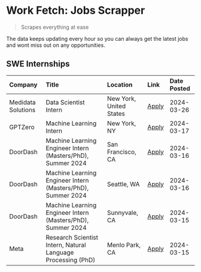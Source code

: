 # Work Fetch: Jobs Scrapper
> Scrapes everything at ease

The data keeps updating every hour so you can always get the latest jobs and wont miss out on any opportunities.

## SWE Internships
<!--START_SECTION:workfetch-->
| Company            | Title                                                        | Location                | Link                                                                                                                                                                                                                                                                     | Date Posted   |
|:-------------------|:-------------------------------------------------------------|:------------------------|:-------------------------------------------------------------------------------------------------------------------------------------------------------------------------------------------------------------------------------------------------------------------------|:--------------|
| Medidata Solutions | Data Scientist Intern                                        | New York, United States | [Apply](https://www.linkedin.com/jobs/view/data-scientist-intern-at-medidata-solutions-3810253704?position=9&pageNum=0&refId=zqZG2S8VQscwb0%2FGAzIObA%3D%3D&trackingId=LKq3rYh0%2Bl6Sk7sIdX2FbA%3D%3D&trk=public_jobs_jserp-result_search-card)                          | 2024-03-26    |
| GPTZero            | Machine Learning Intern                                      | New York, NY            | [Apply](https://www.linkedin.com/jobs/view/machine-learning-intern-at-gptzero-3860723963?position=8&pageNum=0&refId=zqZG2S8VQscwb0%2FGAzIObA%3D%3D&trackingId=SWr0NokbzO4OkL3rL2OZqg%3D%3D&trk=public_jobs_jserp-result_search-card)                                     | 2024-03-17    |
| DoorDash           | Machine Learning Engineer Intern (Masters/PhD), Summer 2024  | San Francisco, CA       | [Apply](https://www.linkedin.com/jobs/view/machine-learning-engineer-intern-masters-phd-summer-2024-at-doordash-3736457737?position=3&pageNum=0&refId=zqZG2S8VQscwb0%2FGAzIObA%3D%3D&trackingId=6zE3fH2UYsdI4l0MWyFRJw%3D%3D&trk=public_jobs_jserp-result_search-card)   | 2024-03-16    |
| DoorDash           | Machine Learning Engineer Intern (Masters/PhD), Summer 2024  | Seattle, WA             | [Apply](https://www.linkedin.com/jobs/view/machine-learning-engineer-intern-masters-phd-summer-2024-at-doordash-3736455966?position=4&pageNum=0&refId=zqZG2S8VQscwb0%2FGAzIObA%3D%3D&trackingId=Tj0LRoXCKWweHAZpzrnjfA%3D%3D&trk=public_jobs_jserp-result_search-card)   | 2024-03-16    |
| DoorDash           | Machine Learning Engineer Intern (Masters/PhD), Summer 2024  | Sunnyvale, CA           | [Apply](https://www.linkedin.com/jobs/view/machine-learning-engineer-intern-masters-phd-summer-2024-at-doordash-3736454973?position=2&pageNum=0&refId=zqZG2S8VQscwb0%2FGAzIObA%3D%3D&trackingId=eyLoD4RbouIBdZ%2FvrSGsKQ%3D%3D&trk=public_jobs_jserp-result_search-card) | 2024-03-15    |
| Meta               | Research Scientist Intern, Natural Language Processing (PhD) | Menlo Park, CA          | [Apply](https://www.linkedin.com/jobs/view/research-scientist-intern-natural-language-processing-phd-at-meta-3858718375?position=10&pageNum=0&refId=zqZG2S8VQscwb0%2FGAzIObA%3D%3D&trackingId=5GmJek%2FvSS%2F8vLxnhgas4A%3D%3D&trk=public_jobs_jserp-result_search-card) | 2024-03-15    |
<!--END_SECTION:workfetch-->

